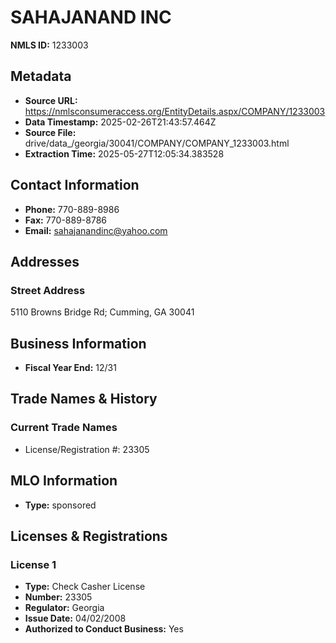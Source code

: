 # SAHAJANAND INC

**NMLS ID:** 1233003

## Metadata
- **Source URL:** https://nmlsconsumeraccess.org/EntityDetails.aspx/COMPANY/1233003
- **Data Timestamp:** 2025-02-26T21:43:57.464Z
- **Source File:** drive/data_/georgia/30041/COMPANY/COMPANY_1233003.html
- **Extraction Time:** 2025-05-27T12:05:34.383528

## Contact Information
- **Phone:** 770-889-8986
- **Fax:** 770-889-8786
- **Email:** sahajanandinc@yahoo.com

## Addresses
### Street Address
5110 Browns Bridge Rd; Cumming, GA 30041

## Business Information
- **Fiscal Year End:** 12/31

## Trade Names & History
### Current Trade Names
- License/Registration #: 23305

## MLO Information
- **Type:** sponsored

## Licenses & Registrations

### License 1
- **Type:** Check Casher License
- **Number:** 23305
- **Regulator:** Georgia
- **Issue Date:** 04/02/2008
- **Authorized to Conduct Business:** Yes
